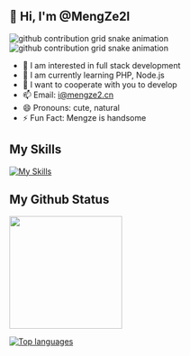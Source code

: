 ## 👋 Hi, I'm @MengZe2l

![github contribution grid snake animation](https://raw.githubusercontent.com/MengZe2l/MengZe2l/output/github-contribution-grid-snake-dark.svg#gh-dark-mode-only)
![github contribution grid snake animation](https://raw.githubusercontent.com/MengZe2l/MengZe2l/output/github-contribution-grid-snake-dark.svg#gh-dark-mode-only)

- 👀 I am interested in full stack development
- 🌱 I am currently learning PHP, Node.js
- 💞️ I want to cooperate with you to develop
- 📫 Email: i@mengze2.cn
- 😄 Pronouns: cute, natural
- ⚡ Fun Fact: Mengze is handsome

## My Skills

[![My Skills](https://skillicons.dev/icons?i=html,css,tailwind,js,react,vite,ts,next,expressjs,nodejs,mongodb,md,git,github,vscode,php,nginx,vue,c,java,ruby,python,gitlab,go&perline=6)](#)

## My Github Status

<img height=200 align="center" src="https://my-stats-43gk.vercel.app/api?username=MengZe2l&show_icons=true&theme=radical&hide=contribs,issues&show=discussions_answered&rank_icon=github&include_all_commits=true&card_width=150" />

 [![Top languages](https://github-readme-mwendwa.vercel.app/api/top-langs/?username=MengZe2l&layout=compact&count_private=true&theme=blue-green&title_color=00b3ff)](#)

<!---
MengZe2l/MengZe2l is a ✨ special ✨ repository because its `README.md` (this file) appears on your GitHub profile.
You can click the Preview link to take a look at your changes.
--->
